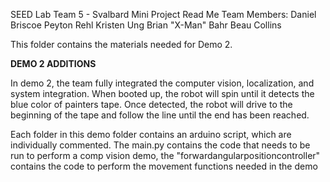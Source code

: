 SEED Lab Team 5 - Svalbard Mini Project Read Me
Team Members:	Daniel Briscoe
		Peyton Rehl
		Kristen Ung
		Brian "X-Man" Bahr
		Beau Collins
	
This folder contains the materials needed for Demo 2. 

**DEMO 2 ADDITIONS**

In demo 2, the team fully integrated the computer vision, localization, and system integration. 
When booted up, the robot will spin until it detects the blue color of painters tape. Once detected,
the robot will drive to the beginning of the tape and follow the line until the end has been reached.

Each folder in this demo folder contains an arduino script, which are individually commented.
The main.py contains the code that needs to be run to perform a comp vision demo,
the "forwardangularpositioncontroller" contains the code to perform the movement functions needed in the demo
